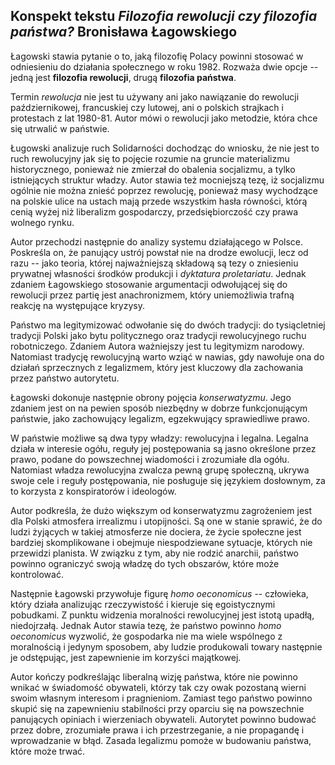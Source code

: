 ## Konspekt tekstu *Filozofia rewolucji czy filozofia państwa?* Bronisława Łagowskiego

Łagowski stawia pytanie o to, jaką filozofię Polacy powinni stosować 
w odniesieniu do działania społecznego w roku 1982. Rozważa dwie opcje -- jedną 
jest **filozofia rewolucji**, drugą **filozofia państwa**.

Termin *rewolucja* nie jest tu używany ani jako nawiązanie do rewolucji 
październikowej, francuskiej czy lutowej, ani o polskich strajkach i protestach 
z lat 1980-81. Autor mówi o rewolucji jako metodzie, która chce się utrwalić 
w państwie.

Ługowski analizuje ruch Solidarności dochodząc do wniosku, że nie jest to ruch 
rewolucyjny jak się to pojęcie rozumie na gruncie materializmu historycznego, 
ponieważ nie zmierzał do obalenia socjalizmu, a tylko istniejących struktur 
władzy. Autor stawia też mocniejszą tezę, iż socjalizmu ogólnie nie można znieść 
poprzez rewolucję, ponieważ masy wychodzące na polskie ulice na ustach mają 
przede wszystkim hasła równości, którą cenią wyżej niż liberalizm gospodarczy, 
przedsiębiorczość czy prawa wolnego rynku.

Autor przechodzi następnie do analizy systemu działającego w Polsce. Poskreśla 
on, że panujący ustrój powstał nie na drodze ewolucji, lecz od razu -- jako 
teoria, której najważniejszą składową są tezy o zniesieniu prywatnej własności 
środków produkcji i *dyktatura proletariatu*. Jednak zdaniem Łagowskiego 
stosowanie argumentacji odwołującej się do rewolucji przez partię jest 
anachronizmem, który uniemożliwia trafną reakcję na występujące kryzysy.

Państwo ma legitymizować odwołanie się do dwóch tradycji: do tysiącletniej 
tradycji Polski jako bytu politycznego oraz tradycji rewolucyjnego ruchu 
robotniczego. Zdaniem Autora ważniejszy jest tu legitymizm narodowy. Natomiast 
tradycję rewolucyjną warto wziąć w nawias, gdy nawołuje ona do działań 
sprzecznych z legalizmem, który jest kluczowy dla zachowania przez państwo 
autorytetu.

Łagowski dokonuje następnie obrony pojęcia *konserwatyzmu*. Jego zdaniem jest on 
na pewien sposób niezbędny w dobrze funkcjonującym państwie, jako zachowujący 
legalizm, egzekwujący sprawiedliwe prawo.

W państwie możliwe są dwa typy władzy: rewolucyjna i legalna. Legalna działa 
w interesie ogółu, reguły jej postępowania są jasno określone przez prawo, 
podane do powszechnej wiadomości i zrozumiałe dla ogółu. Natomiast władza 
rewolucyjna zwalcza pewną grupę społeczną, ukrywa swoje cele i reguły 
postępowania, nie posługuje się językiem dosłownym, za to korzysta 
z konspiratorów i ideologów.

Autor podkreśla, że dużo większym od konserwatyzmu zagrożeniem jest dla Polski 
atmosfera irrealizmu i utopijności. Są one w stanie sprawić, że do ludzi 
żyjących w takiej atmosferze nie dociera, że życie społeczne jest bardziej 
skomplikowane i obejmuje niespodziewane sytuacje, których nie przewidzi 
planista. W związku z tym, aby nie rodzić anarchii, państwo powinno ograniczyć 
swoją władzę do tych obszarów, które może kontrolować.

Następnie Łagowski przywołuje figurę *homo oeconomicus* -- człowieka, który 
działa analizując rzeczywistość i kieruje się egoistycznymi pobudkami. Z punktu 
widzenia moralności rewolucyjnej jest istotą upadłą, niedojrzałą. Jednak Autor 
stawia tezę, że państwo powinno *homo oeconomicus* wyzwolić, że gospodarka nie 
ma wiele wspólnego z moralnością i jedynym sposobem, aby ludzie produkowali 
towary następnie je odstępując, jest zapewnienie im korzyści majątkowej.

Autor kończy podkreślając liberalną wizję państwa, które nie powinno wnikać 
w świadomość obywateli, którzy tak czy owak pozostaną wierni swoim własnym 
interesom i pragnieniom. Zamiast tego państwo powinno skupić się na zapewnieniu 
stabilności przy oparciu się na powszechnie panujących opiniach i wierzeniach 
obywateli. Autorytet powinno budować przez dobre, zrozumiałe prawa i ich 
przestrzeganie, a nie propagandę i wprowadzanie w błąd. Zasada legalizmu pomoże 
w budowaniu państwa, które może trwać.

